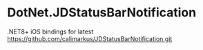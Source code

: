 # DotNet.JDStatusBarNotification
.NET8+ iOS bindings for latest https://github.com/calimarkus/JDStatusBarNotification.git
